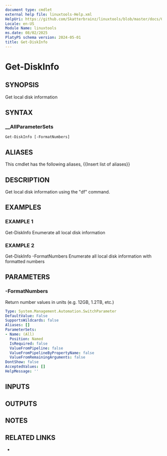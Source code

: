 ```yaml
---
document type: cmdlet
external help file: linuxtools-Help.xml
HelpUri: https://github.com/Skatterbrainz/linuxtools/blob/master/docs/Get-DiskInfo.md
Locale: en-US
Module Name: linuxtools
ms.date: 08/02/2025
PlatyPS schema version: 2024-05-01
title: Get-DiskInfo
---
```


# Get-DiskInfo

## SYNOPSIS

Get local disk information

## SYNTAX

### __AllParameterSets

```
Get-DiskInfo [-FormatNumbers]
```

## ALIASES

This cmdlet has the following aliases,
  {{Insert list of aliases}}

## DESCRIPTION

Get local disk information using the "df" command.

## EXAMPLES

### EXAMPLE 1

Get-DiskInfo
Enumerate all local disk information

### EXAMPLE 2

Get-DiskInfo -FormatNumbers
Enumerate all local disk information with formatted numbers

## PARAMETERS

### -FormatNumbers

Return number values in units (e.g.
12GB, 1.2TB, etc.)

```yaml
Type: System.Management.Automation.SwitchParameter
DefaultValue: False
SupportsWildcards: false
Aliases: []
ParameterSets:
- Name: (All)
  Position: Named
  IsRequired: false
  ValueFromPipeline: false
  ValueFromPipelineByPropertyName: false
  ValueFromRemainingArguments: false
DontShow: false
AcceptedValues: []
HelpMessage: ''
```

## INPUTS

## OUTPUTS

## NOTES

## RELATED LINKS

- [](https://github.com/Skatterbrainz/linuxtools/blob/master/docs/Get-DiskInfo.md)
